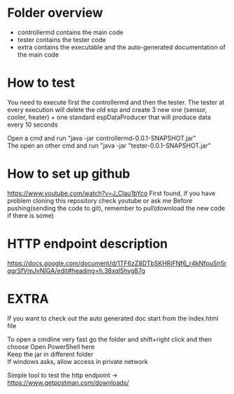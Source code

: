 # Folder overview
  - controllermd contains the main code
  - tester contains the tester code
  - extra contains the executable and the auto-generated documentation of the main code

# How to test
You need to execute first the controllermd and then the tester.
The tester at every execution will delete the old esp and create 3 new one (sensor, cooler, heater) + one standard espDataProducer that will produce data every 10 seconds

Open a cmd and run "java -jar controllermd-0.0.1-SNAPSHOT.jar"  
The open an other cmd and run "java -jar "tester-0.0.1-SNAPSHOT.jar"

# How to set up github
https://www.youtube.com/watch?v=J_Clau1bYco
First found, if you have problem cloning this repository check youtube or ask me
Before pushing(sending the code to git), remember to pull(download the new code if there is some)

# HTTP endpoint description
https://docs.google.com/document/d/1TF6zZ8DTbSKHRjFNf6_r4kNfpuSn5rqgrSfVmJvNIGA/edit#heading=h.38xql5hyg87g

# EXTRA
If you want to check out the auto generated doc start from the index.html file

To open a cmdline very fast go the folder and shift+right click and then choose Open PowerShell here  
Keep the jar in different folder  
If windows asks, allow access in private network  

Simple tool to test the http endpoint -> https://www.getpostman.com/downloads/
